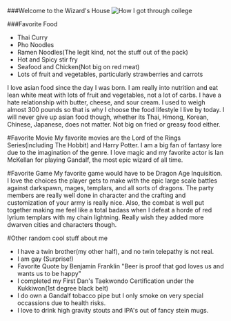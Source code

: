 ###Welcome to the Wizard's House
![How I got through college](https://cloud.githubusercontent.com/assets/8977392/5950658/2cb8ced4-a72b-11e4-9072-55d0fb4a919d.jpg)

###Favorite Food
* Thai Curry
* Pho Noodles 
* Ramen Noodles(The legit kind, not the stuff out of the pack)
* Hot and Spicy stir fry 
* Seafood and Chicken(Not big on red meat)
* Lots of fruit and vegetables, particularly strawberries and carrots


I love asian food since the day I was born. I am really into nutrition and eat lean white meat with lots of fruit and vegetables, not a lot of carbs. I have a hate relationship with butter, cheese, and sour cream. I used to weigh almost 300 pounds so that is why I choose the food lifestyle I live by today. I will never give up asian food though, whether its Thai, Hmong, Korean, Chinese, Japanese, does not matter. Not big on fried or greasy food either. 

#Favorite Movie
My favorite movies are the Lord of the Rings Series(including The Hobbit) and Harry Potter. I am a big fan of fantasy lore due to the imagination of the genre. I love magic and my favorite actor is Ian McKellan for playing Gandalf, the most epic wizard of all time. 

#Favorite Game
My favorite game would have to be Dragon Age Inquisition. I love the choices the player gets to make with the epic large scale battles against darkspawn, mages, templars, and all sorts of dragons. The party members are really well done in character and the crafting and customization of your army is really nice. Also, the combat is well put together making me feel like a total badass when I defeat a horde of red lyrium templars with my chain lightning. Really wish they added more dwarven cities and characters though. 


#Other random cool stuff about me
* I have a twin brother(my other half), and no twin telepathy is not real.
* I am gay (Surprise!)
* Favorite Quote by Benjamin Franklin "Beer is proof that god loves us and wants us to be happy"
* I completed my First Dan's Taekwondo Certification under the Kukkiwon(1st degree black belt)
* I do own a Gandalf tobacco pipe but I only smoke on very special occassions due to health risks. 
* I love to drink high gravity stouts and IPA's out of fancy stein mugs.


